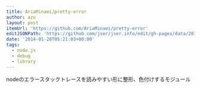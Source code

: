 ```yaml
---
title: AriaMinaei/pretty-error
author: azu
layout: post
itemUrl: 'https://github.com/AriaMinaei/pretty-error'
editJSONPath: 'https://github.com/jser/jser.info/edit/gh-pages/data/2014/01/index.json'
date: '2014-01-28T05:21:03+00:00'
tags:
  - node.js
  - debug
  - library
---
```

nodeのエラースタックトレースを読みやすい形に整形、色付けするモジュール
